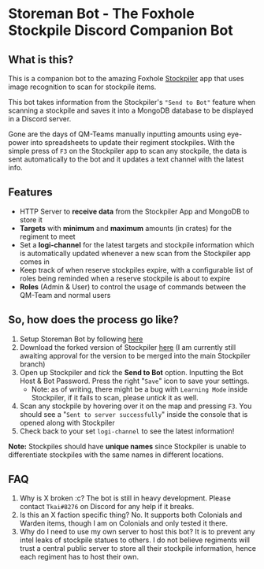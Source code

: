 # Storeman Bot - The Foxhole Stockpile Discord Companion Bot

## What is this?
This is a companion bot to the amazing Foxhole [Stockpiler](https://github.com/tehruttiger/Stockpiler/tree/master) app that uses image recognition to scan for stockpile items.

This bot takes information from the Stockpiler's `"Send to Bot"` feature when scanning a stockpile and saves it into a MongoDB database to be displayed in a Discord server.

Gone are the days of QM-Teams manually inputting amounts using eye-power into spreadsheets to update their regiment stockpiles. With the simple press of `F3` on the Stockpiler app to scan any stockpile, the data is sent automatically to the bot and it updates a text channel with the latest info.

## Features
- HTTP Server to **receive data** from the Stockpiler App and MongoDB to store it
- **Targets** with **minimum** and **maximum** amounts (in crates) for the regiment to meet
- Set a **logi-channel** for the latest targets and stockpile information which is automatically updated whenever a new scan from the Stockpiler app comes in
- Keep track of when reserve stockpiles expire, with a configurable list of roles being reminded when a reserve stockpile is about to expire
- **Roles** (Admin & User) to control the usage of commands between the QM-Team and normal users

## So, how does the process go like?
1. Setup Storeman Bot by following [here](https://github.com/Tkaixiang/Storeman-Bot/wiki/Setting-up-Storeman-Bot)
2. Download the forked version of Stockpiler [here](https://github.com/Tkaixiang/Stockpiler) (I am currently still awaiting approval for the version to be merged into the main Stockpiler branch)
3. Open up Stockpiler and _tick_ the **Send to Bot** option. Inputting the Bot Host & Bot Password. Press the right "`Save`" icon to save your settings.
    - Note: as of writing, there might be a bug with `Learning Mode` inside Stockpiler, if it fails to scan, please _untick_ it as well.
4. Scan any stockpile by hovering over it on the map and pressing `F3`. You should see a "`Sent to server successfully`" inside the console that is opened along with Stockpiler
5. Check back to your set `logi-channel` to see the latest information!


**Note:** Stockpiles should have **unique names** since Stockpiler is unable to differentiate stockpiles with the same names in different locations.


## FAQ
1. Why is X broken :c?
The bot is still in heavy development. Please contact `Tkai#8276` on Discord for any help if it breaks.
2. Is this an X faction specific thing?
No. It supports both Colonials and Warden items, though I am on Colonials and only tested it there.
3. Why do I need to use my own server to host this bot?
It is to prevent any intel leaks of stockpile statues to others. I do not believe regiments will trust a central public server to store all their stockpile information, hence each regiment has to host their own.
